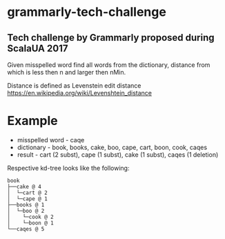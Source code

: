 # grammarly-tech-challenge
## Tech challenge by Grammarly proposed during ScalaUA 2017

Given misspelled word find all words from the dictionary, distance from which is less then n and larger then nMin.

Distance is defined as Levenstein edit distance https://en.wikipedia.org/wiki/Levenshtein_distance

# Example
- misspelled word - caqe
- dictionary - book, books, cake, boo, cape, cart, boon, cook, caqes
- result - cart (2 subst), cape (1 subst), cake (1 subst), caqes (1 deletion)

Respective kd-tree looks like the following:

    book
    ├──cake @ 4
    │  └─cart @ 2
    │  └─cape @ 1
    ├──books @ 1
    │  └─boo @ 2
    │    └─cook @ 2
    │    └─boon @ 1
    └──caqes @ 5
